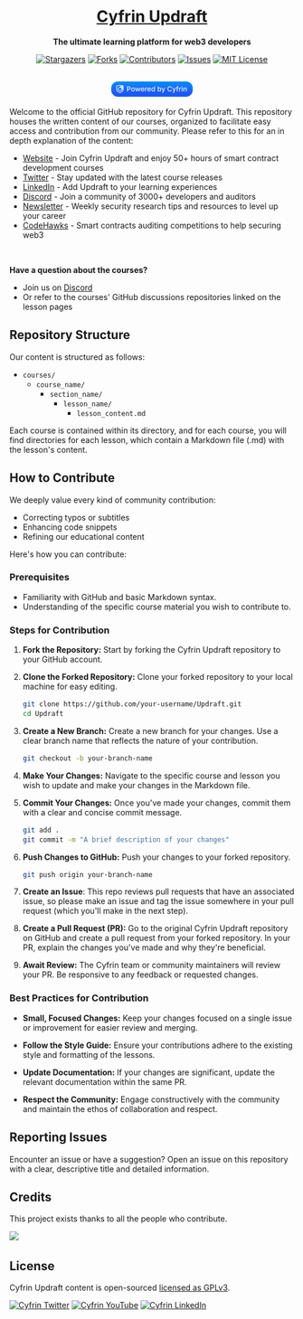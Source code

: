 
[contributors-shield]: https://img.shields.io/github/contributors/cyfrin/updraft.svg?style=for-the-badge

[contributors-url]: https://github.com/cyfrin/updraft/graphs/contributors

[forks-shield]: https://img.shields.io/github/forks/cyfrin/updraft.svg?style=for-the-badge

[forks-url]: https://github.com/cyfrin/updraft/network/members

[stars-shield]: https://img.shields.io/github/stars/cyfrin/updraft.svg?style=for-the-badge

[stars-url]: https://github.com/cyfrin/updraft/stargazers

[issues-shield]: https://img.shields.io/github/issues/cyfrin/updraft.svg?style=for-the-badge

[issues-url]: https://github.com/cyfrin/updraft/issues

[license-shield]: https://img.shields.io/github/license/cyfrin/updraft.svg?style=for-the-badge

[license-url]: https://github.com/cyfrin/updraft/blob/master/LICENSE.txt

[linkedin-shield]: https://img.shields.io/badge/-LinkedIn-black.svg?style=for-the-badge&logo=linkedin&colorB=555

<div align="center">
<h1 align="center"><a href='https://updraft.cyfrin.io/'>Cyfrin Updraft</a> </h1>


<p align="center"><strong>The ultimate learning platform for web3 developers
</strong></p>



[![Stargazers][stars-shield]][stars-url] [![Forks][forks-shield]][forks-url]
[![Contributors][contributors-shield]][contributors-url]
[![Issues][issues-shield]][issues-url]
[![MIT License][license-shield]][license-url]
<p align="center">
    <br />
    <a href="https://cyfrin.io/">
        <img src=".github/images/poweredbycyfrinblue.png" width="145" alt=""/></a>
    <br />
</p>
</div>

Welcome to the official GitHub repository for Cyfrin Updraft. This repository houses the written content of our courses, organized to facilitate easy access and contribution from our community.
Please refer to this for an in depth explanation of the content:

-   [Website](https://updraft.cyfrin.io/) - Join Cyfrin Updraft and enjoy 50+ hours of smart contract development courses
-   [Twitter](https://twitter.com/CyfrinUpdraft/) - Stay updated with the latest course releases
-   [LinkedIn](https://www.linkedin.com/school/cyfrin-updraft/) - Add Updraft to your learning experiences
-   [Discord](https://discord.gg/cyfrin) - Join a community of 3000+ developers and auditors
-   [Newsletter](https://www.cyfrin.io/newsletter) - Weekly security research tips and resources to level up your career
-   [CodeHawks](https://www.codehawks.com/) - Smart contracts auditing competitions to help securing web3

</br>


**Have a question about the courses?**
- Join us on [Discord](https://discord.gg/cyfrin)
- Or refer to the courses' GitHub discussions repositories linked on the lesson pages


## Repository Structure

Our content is structured as follows:

- `courses/`
  - `course_name/`
    - `section_name/`
       - `lesson_name/`
          - `lesson_content.md`

Each course is contained within its directory, and for each course, you will find directories for each lesson, which contain a Markdown file (.md) with the lesson's content.

## How to Contribute

We deeply value every kind of community contribution:
- Correcting typos or subtitles
- Enhancing code snippets
- Refining our educational content

Here's how you can contribute:

### Prerequisites

- Familiarity with GitHub and basic Markdown syntax.
- Understanding of the specific course material you wish to contribute to.

### Steps for Contribution

1. **Fork the Repository:** Start by forking the Cyfrin Updraft repository to your GitHub account.

2. **Clone the Forked Repository:** Clone your forked repository to your local machine for easy editing.

   ```bash
   git clone https://github.com/your-username/Updraft.git
   cd Updraft
   ```

3. **Create a New Branch:** Create a new branch for your changes. Use a clear branch name that reflects the nature of your contribution.

   ```bash
   git checkout -b your-branch-name
   ```

4. **Make Your Changes:** Navigate to the specific course and lesson you wish to update and make your changes in the Markdown file.

5. **Commit Your Changes:** Once you've made your changes, commit them with a clear and concise commit message.

   ```bash
   git add .
   git commit -m "A brief description of your changes"
   ```

6. **Push Changes to GitHub:** Push your changes to your forked repository.

   ```bash
   git push origin your-branch-name
   ```

7. **Create an Issue**: This repo reviews pull requests that have an associated issue, so please make an issue and tag the issue somewhere in your pull request (which you'll make in the next step). 

8. **Create a Pull Request (PR):** Go to the original Cyfrin Updraft repository on GitHub and create a pull request from your forked repository. In your PR, explain the changes you've made and why they're beneficial.

9. **Await Review:** The Cyfrin team or community maintainers will review your PR. Be responsive to any feedback or requested changes.

### Best Practices for Contribution

- **Small, Focused Changes:** Keep your changes focused on a single issue or improvement for easier review and merging.

- **Follow the Style Guide:** Ensure your contributions adhere to the existing style and formatting of the lessons.

- **Update Documentation:** If your changes are significant, update the relevant documentation within the same PR.

- **Respect the Community:** Engage constructively with the community and maintain the ethos of collaboration and respect.

## Reporting Issues

Encounter an issue or have a suggestion? Open an issue on this repository with a clear, descriptive title and detailed information.
## Credits

This project exists thanks to all the people who contribute.<br>

<a href="https://github.com/Cyfrin/Updraft/graphs/contributors">
  <img src="https://contrib.rocks/image?repo=Cyfrin/Updraft" />
</a>

## License

Cyfrin Updraft content is open-sourced [licensed as GPLv3](https://github.com/cyfrin/updraft/blob/main/LICENSE).


[![Cyfrin Twitter](https://img.shields.io/badge/Twitter-1DA1F2?style=for-the-badge&logo=twitter&logoColor=white)](https://twitter.com/cyfrinupdraft)
[![Cyfrin YouTube](https://img.shields.io/badge/YouTube-FF0000?style=for-the-badge&logo=youtube&logoColor=white)](https://www.youtube.com/@CyfrinAudits)
[![Cyfrin LinkedIn](https://img.shields.io/badge/Linkedin-0e76a8?style=for-the-badge&logo=linkedin&logoColor=white)](https://www.linkedin.com/school/cyfrin-updraft/)


